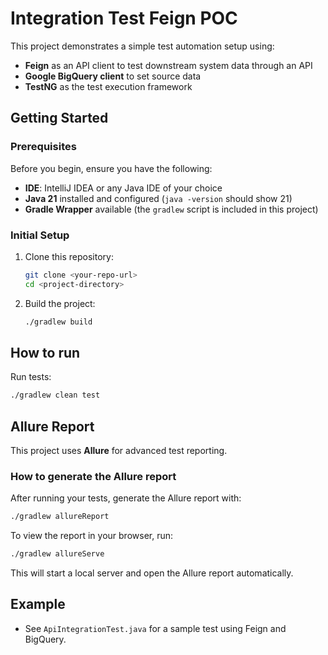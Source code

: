 # Integration Test Feign POC

This project demonstrates a simple test automation setup using:

- **Feign** as an API client to test downstream system data through an API
- **Google BigQuery client** to set source data
- **TestNG** as the test execution framework

## Getting Started

### Prerequisites

Before you begin, ensure you have the following:

- **IDE**: IntelliJ IDEA or any Java IDE of your choice
- **Java 21** installed and configured (`java -version` should show 21)
- **Gradle Wrapper** available (the `gradlew` script is included in this project)

### Initial Setup

1. Clone this repository:

   ```bash
   git clone <your-repo-url>
   cd <project-directory>
   ```

2. Build the project:

   ```bash
   ./gradlew build
   ```

## How to run

Run tests:

   ```bash
   ./gradlew clean test
   ```

## Allure Report

This project uses **Allure** for advanced test reporting.

### How to generate the Allure report

After running your tests, generate the Allure report with:

```bash
./gradlew allureReport
```

To view the report in your browser, run:

```bash
./gradlew allureServe
```

This will start a local server and open the Allure report automatically.

## Example

- See `ApiIntegrationTest.java` for a sample test using Feign and BigQuery.
